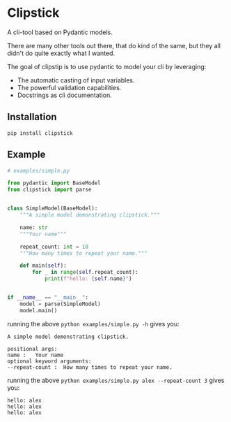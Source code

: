 # Clipstick

A cli-tool based on Pydantic models.

There are many other tools out there, that do kind of the same, 
but they all didn't do quite exactly what I wanted.

The goal of clipstip is to use pydantic to model your cli by leveraging:

- The automatic casting of input variables.
- The powerful validation capabilities.
- Docstrings as cli documentation.

## Installation

`pip install clipstick`


## Example

<!-- [[[cog
import cog
contents = open("examples/simple.py").read() 

cog.outl("```python")
cog.outl("# examples/simple.py")
cog.outl("")
cog.out(contents)
cog.outl("```")
]]]> -->
```python
# examples/simple.py

from pydantic import BaseModel
from clipstick import parse


class SimpleModel(BaseModel):
    """A simple model demonstrating clipstick."""

    name: str
    """Your name"""

    repeat_count: int = 10
    """How many times to repeat your name."""

    def main(self):
        for _ in range(self.repeat_count):
            print(f"hello: {self.name}")


if __name__ == "__main__":
    model = parse(SimpleModel)
    model.main()
```
<!-- [[[end]]] -->


running the above `python examples/simple.py -h` gives you:
<!-- [[[cog
import cog
import subprocess

result = subprocess.run(['python','examples/simple.py','-h'],capture_output=True)
cog.outl("```")
cog.out(result.stdout.decode('utf-8'))
cog.outl("```")
]]]> -->
```
A simple model demonstrating clipstick.

positional args:
name :   Your name
optional keyword arguments:
--repeat-count :  How many times to repeat your name.
```
<!-- [[[end]]] -->

running the above `python examples/simple.py alex --repeat-count 3` gives you:
<!-- [[[cog
import cog
import subprocess

result = subprocess.run(['python','examples/simple.py','alex','--repeat-count','3'],capture_output=True)
cog.outl("```")
cog.out(result.stdout.decode('utf-8'))
cog.outl("```")
]]]> -->
```
hello: alex
hello: alex
hello: alex
```
<!-- [[[end]]] -->
